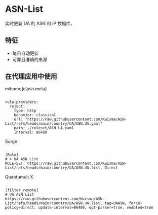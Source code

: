 
# ASN-List

实时更新 UA 的 ASN 和 IP 数据库。

## 特征

- 每日自动更新
- 可靠且准确的来源

## 在代理应用中使用

mihomo(clash.meta)

<pre><code class="language-javascript">
rule-providers:
  reject:
    type: http
    behavior: classical
    url: "https://raw.githubusercontent.com/Kwisma/ASN-List/refs/heads/main/country/UA/ASN.UA.yaml"
    path: ./ruleset/ASN.UA.yaml
    interval: 86400
</code></pre>

Surge

<pre><code class="language-javascript">
[Rule]
# > UA ASN List
RULE-SET, https://raw.githubusercontent.com/Kwisma/ASN-List/refs/heads/main/country/UA/ASN.UA.list, Direct
</code></pre>

Quantumult X

<pre><code class="language-javascript">
[filter_remote]
# UA ASN List
https://raw.githubusercontent.com/Kwisma/ASN-List/refs/heads/main/country/UA/ASN.UA.list, tag=UAASN, force-policy=direct, update-interval=86400, opt-parser=true, enabled=true
</code></pre>
